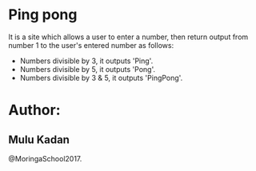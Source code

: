# Ping pong

It is a site which allows a user to enter a number, then return output from number 1 to the user's entered number as follows:

  - Numbers divisible by 3, it outputs 'Ping'.
  - Numbers divisible by 5, it outputs 'Pong'.
  - Numbers divisible by 3 & 5, it outputs 'PingPong'.

# Author:

  ## Mulu Kadan
  @MoringaSchool2017.
